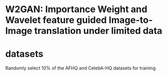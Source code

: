 # W2GAN: Importance Weight and Wavelet feature guided Image-to-Image translation under limited data

# datasets
Randomly select 10% of the AFHQ and CelebA-HQ datasets for training
